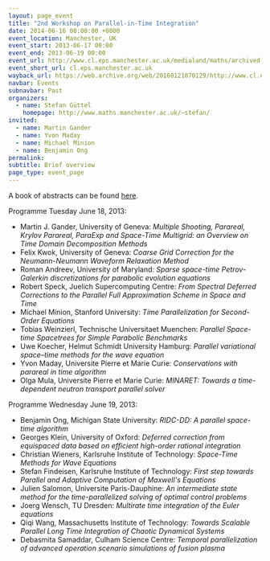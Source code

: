 ```yaml
---
layout: page_event
title: "2nd Workshop on Parallel-in-Time Integration"
date: 2014-06-16 00:00:00 +0000
event_location: Manchester, UK
event_start: 2013-06-17 00:00
event_end: 2013-06-19 00:00
event_url: http://www.cl.eps.manchester.ac.uk/medialand/maths/archived-events/workshops/www.mims.manchester.ac.uk/events/workshops/spacetime/
event_short_url: cl.eps.manchester.ac.uk
wayback_url: https://web.archive.org/web/20160121070129/http://www.cl.eps.manchester.ac.uk/medialand/maths/archived-events/workshops/www.mims.manchester.ac.uk/events/workshops/spacetime/
navbar: Events
subnavbar: Past
organizers:
  - name: Stefan Güttel
    homepage: http://www.maths.manchester.ac.uk/~stefan/
invited:
  - name: Martin Gander
  - name: Yvon Maday
  - name: Michael Minion
  - name: Benjamin Ong
permalink:
subtitle: Brief overview
page_type: event_page
---
```


A book of abstracts can be found [here](http://www.cl.eps.manchester.ac.uk/medialand/maths/archived-events/workshops/www.mims.manchester.ac.uk/events/workshops/spacetime/abstracts/booklet.pdf).

Programme Tuesday June 18, 2013:

 - Martin J. Gander, University of Geneva: *Multiple Shooting, Parareal, Krylov Parareal, ParaExp and Space-Time Multigrid:
an Overview on Time Domain Decomposition Methods*
 - Felix Kwok, University of Geneva: *Coarse Grid Correction for the Neumann-Neumann Waveform Relaxation Method*
 - Roman Andreev, University of Maryland: *Sparse space-time Petrov-Galerkin discretizations for parabolic evolution equations*
 - Robert Speck, Juelich Supercomputing Centre: *From Spectral Deferred Corrections to the Parallel Full Approximation Scheme in Space and Time*
 - Michael Minion, Stanford University: *Time Parallelization for Second-Order Equations*
 - Tobias Weinzierl, Technische Universitaet Muenchen: *Parallel Space-time Spacetrees for Simple Parabolic Benchmarks*
 - Uwe Koecher, Helmut Schmidt University Hamburg: *Parallel variational space–time methods for the wave equation*
 - Yvon Maday, Universite Pierre et Marie Curie: *Conservations with parareal in time algorithm*
 - Olga Mula, Universite Pierre et Marie Curie: *MINARET: Towards a time-dependent neutron transport parallel solver*

Programme Wednesday June 19, 2013:

 - Benjamin Ong, Michigan State University: *RIDC-DD: A parallel space-time algorithm*
 - Georges Klein, University of Oxford: *Deferred correction from equispaced data based on efficient high-order rational integration*
 - Christian Wieners, Karlsruhe Institute of Technology: *Space-Time Methods for Wave Equations*
 - Stefan Findeisen, Karlsruhe Institute of Technology: *First step towards Parallel and Adaptive Computation of Maxwell's Equations*
 - Julien Salomon, Universite Paris-Dauphine: *An intermediate state method for the time-parallelized solving of optimal control problems*
 - Joerg Wensch, TU Dresden: *Multirate time integration of the Euler equations*
 - Qiqi Wang, Massachusetts Institute of Technology: *Towards Scalable Parallel Long Time Integration of Chaotic Dynamical Systems*
 - Debasmita Samaddar, Culham Science Centre: *Temporal parallelization of advanced operation scenario simulations of fusion plasma*